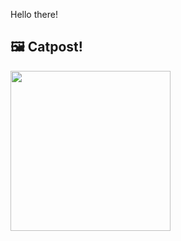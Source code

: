 Hello there!



## 🖼️ Catpost!

<sub>
    <img src="https://cdn2.thecatapi.com/images/MTgxMTY1OA.jpg" height="256">
</sub>

